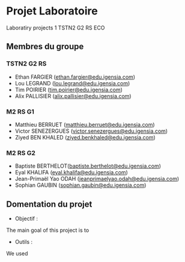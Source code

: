 # Projet Laboratoire 

Laboratiry projects 1 TSTN2 G2 RS ECO

## Membres du groupe 

### TSTN2 G2 RS

- Ethan FARGIER (ethan.fargier@edu.igensia.com)
- Lou LEGRAND (lou.legrand@edu.igensia.com)
- Tim POIRIER (tim.poirier@edu.igensia.com)
- Alix PALLISIER (alix.pallisier@edu.igensia.com)

### M2 RS G1

- Matthieu BERRUET (matthieu.berruet@edu.igensia.com)
- Victor SENEZERGUES (victor.senezergues@edu.igensia.com)
- Ziyed BEN KHALED (ziyed.benkhaled@edu.igensia.com)

### M2 RS G2

- Baptiste BERTHELOT(baptiste.berthelot@edu.igensia.com)
- Eyal KHALIFA (eyal.khalifa@edu.igensia.com)
- Jean-Primaël Yao ODAH (jeanprimaelyao.odah@edu.igensia.com)
- Sophian GAUBIN (sophian.gaubin@edu.igensia.com)

## Domentation du projet 

- Objectif :

The main goal of this project is to

- Outils :

We used
